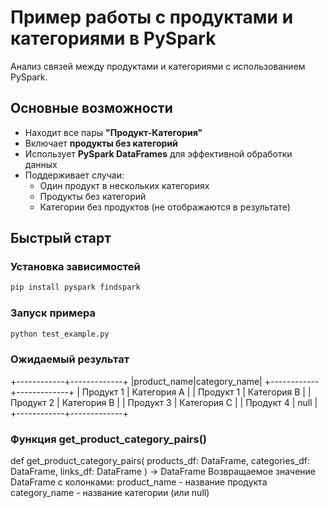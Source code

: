 # Пример работы с продуктами и категориями в PySpark

Анализ связей между продуктами и категориями с использованием PySpark.

## Основные возможности
- Находит все пары **"Продукт-Категория"**
- Включает **продукты без категорий**
- Использует **PySpark DataFrames** для эффективной обработки данных
- Поддерживает случаи:
  - Один продукт в нескольких категориях
  - Продукты без категорий
  - Категории без продуктов (не отображаются в результате)

## Быстрый старт

### Установка зависимостей
```bash
pip install pyspark findspark
```
### Запуск примера
```bash
python test_example.py
```
### Ожидаемый результат
+------------+-------------+
|product_name|category_name|
+------------+-------------+
| Продукт 1  | Категория A |
| Продукт 1  | Категория B |
| Продукт 2  | Категория B |
| Продукт 3  | Категория C |
| Продукт 4  | null        |
+------------+-------------+
### Функция get_product_category_pairs()
def get_product_category_pairs(
    products_df: DataFrame,
    categories_df: DataFrame,
    links_df: DataFrame
) -> DataFrame
Возвращаемое значение
DataFrame с колонками:
product_name - название продукта
category_name - название категории (или null)